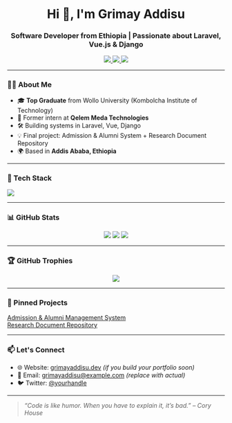 <h1 align="center">Hi 👋, I'm Grimay Addisu</h1>
<h3 align="center">Software Developer from Ethiopia | Passionate about Laravel, Vue.js & Django</h3>

<p align="center">
  <a href="https://linkedin.com/in/grimayaddisu" target="_blank">
    <img src="https://img.shields.io/badge/LinkedIn-blue?style=for-the-badge&logo=linkedin" />
  </a>
  <a href="mailto:grimayaddisu@example.com" target="_blank">
    <img src="https://img.shields.io/badge/Email-D14836?style=for-the-badge&logo=gmail&logoColor=white" />
  </a>
  <a href="https://github.com/GrimayAddisu" target="_blank">
    <img src="https://img.shields.io/badge/GitHub-000?style=for-the-badge&logo=github&logoColor=white" />
  </a>
</p>

---

### 👨‍💻 About Me

- 🎓 **Top Graduate** from Wollo University (Kombolcha Institute of Technology)
- 💼 Former intern at **Qelem Meda Technologies**
- 🛠️ Building systems in Laravel, Vue, Django
- 💡 Final project: Admission & Alumni System + Research Document Repository
- 🌍 Based in **Addis Ababa, Ethiopia**

---

### 🚀 Tech Stack

<p align="left">
  <img src="https://skillicons.dev/icons?i=laravel,vue,django,php,js,html,css,python,git,github,vscode,postgres,mysql" />
</p>

---

### 📊 GitHub Stats

<p align="center">
  <img src="https://github-readme-stats.vercel.app/api?username=GrimayAddisu&show_icons=true&theme=radical" />
  <img src="https://github-readme-streak-stats.herokuapp.com/?user=GrimayAddisu&theme=radical" />
  <img src="https://github-readme-stats.vercel.app/api/top-langs/?username=GrimayAddisu&layout=compact&theme=radical" />
</p>

---

### 🏆 GitHub Trophies

<p align="center">
  <img src="https://github-profile-trophy.vercel.app/?username=GrimayAddisu&theme=monokai&no-frame=true&no-bg=true&margin-w=4" />
</p>

---

### 📌 Pinned Projects

<!-- Replace with your real pinned repo names -->
[Admission & Alumni Management System](https://github.com/GrimayAddisu/admission-alumni-system)  
[Research Document Repository](https://github.com/GrimayAddisu/research-repo)

---

### 📫 Let's Connect

- 🌐 Website: [grimayaddisu.dev](https://grimayaddisu.dev) *(if you build your portfolio soon)*
- 📧 Email: grimayaddisu@example.com *(replace with actual)*
- 🐦 Twitter: [@yourhandle](https://twitter.com/yourhandle)

---

> *“Code is like humor. When you have to explain it, it’s bad.” – Cory House*
